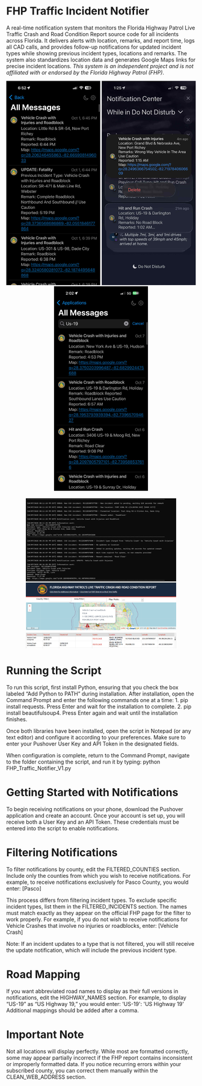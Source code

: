 # FHP Traffic Incident Notifier
A real-time notification system that monitors the Florida Highway Patrol Live Traffic Crash and Road Condition Report source code for all incidents across Florida. It delivers alerts with location, remarks, and report time, logs all CAD calls, and provides follow-up notifications for updated incident types while showing previous incident types, locations and remarks. The system also standardizes location data and generates Google Maps links for precise incident locations. *This system is an independent project and is not affiliated with or endorsed by the Florida Highway Patrol (FHP)*.
<div align="center">
  <img src="Images/8121a837-ab51-42c5-83d4-fb8e4e3b596e.jpg" width="250" />
  <img src="Images/82720532-efb0-466e-83ef-14fce39ea960.jpg" width="250" />
  <img src="Images/3b04e200-2650-4084-806a-a99393b42c1d.jpg" width="250" />
</div>

<br>
<div align="center">
  <img src="Images/Screenshot%202025-10-07%20234144.png" width="400" />
  <img src="Images/Screenshot%202025-10-08%20024223.png" width="400" />
</div>

# Running the Script

To run this script, first install Python, ensuring that you check the box labeled “Add Python to PATH” during installation.
After installation, open the Command Prompt and enter the following commands one at a time:
	1.	pip install requests.
Press Enter and wait for the installation to complete.
	2.	pip install beautifulsoup4.
Press Enter again and wait until the installation finishes.

Once both libraries have been installed, open the script in Notepad (or any text editor) and configure it according to your preferences. Make sure to enter your Pushover User Key and API Token in the designated fields.

When configuration is complete, return to the Command Prompt, navigate to the folder containing the script, and run it by typing:
python FHP_Traffic_Notifier_V1.py



# Getting Started with Notifications

To begin receiving notifications on your phone, download the Pushover application and create an account. Once your account is set up, you will receive both a User Key and an API Token. These credentials must be entered into the script to enable notifications.


# Filtering Notifications

To filter notifications by county, edit the FILTERED_COUNTIES section. Include only the counties from which you wish to receive notifications.
For example, to receive notifications exclusively for Pasco County, you would enter:
[Pasco]

This process differs from filtering incident types. To exclude specific incident types, list them in the FILTERED_INCIDENTS section. The names must match exactly as they appear on the official FHP page for the filter to work properly.
For example, if you do not wish to receive notifications for Vehicle Crashes that involve no injuries or roadblocks, enter:
[Vehicle Crash]

Note: If an incident updates to a type that is not filtered, you will still receive the update notification, which will include the previous incident type.


# Road Mapping

If you want abbreviated road names to display as their full versions in notifications, edit the HIGHWAY_NAMES section.
For example, to display “US-19” as “US Highway 19,” you would enter:
'US-19': 'US Highway 19'
Additional mappings should be added after a comma.


# Important Note

Not all locations will display perfectly. While most are formatted correctly, some may appear partially incorrect if the FHP report contains inconsistent or improperly formatted data. If you notice recurring errors within your subscribed county, you can correct them manually within the CLEAN_WEB_ADDRESS section.
